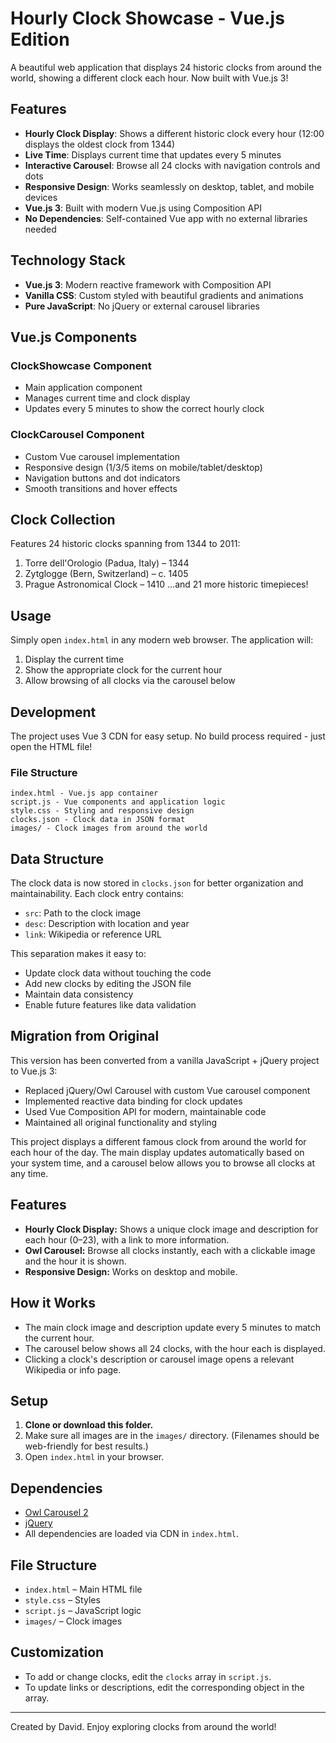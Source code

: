 # Hourly Clock Showcase - Vue.js Edition

A beautiful web application that displays 24 historic clocks from around the world, showing a different clock each hour. Now built with Vue.js 3!

## Features

- **Hourly Clock Display**: Shows a different historic clock every hour (12:00 displays the oldest clock from 1344)
- **Live Time**: Displays current time that updates every 5 minutes
- **Interactive Carousel**: Browse all 24 clocks with navigation controls and dots
- **Responsive Design**: Works seamlessly on desktop, tablet, and mobile devices
- **Vue.js 3**: Built with modern Vue.js using Composition API
- **No Dependencies**: Self-contained Vue app with no external libraries needed

## Technology Stack

- **Vue.js 3**: Modern reactive framework with Composition API
- **Vanilla CSS**: Custom styled with beautiful gradients and animations
- **Pure JavaScript**: No jQuery or external carousel libraries

## Vue.js Components

### ClockShowcase Component
- Main application component
- Manages current time and clock display
- Updates every 5 minutes to show the correct hourly clock

### ClockCarousel Component
- Custom Vue carousel implementation
- Responsive design (1/3/5 items on mobile/tablet/desktop)
- Navigation buttons and dot indicators
- Smooth transitions and hover effects

## Clock Collection

Features 24 historic clocks spanning from 1344 to 2011:
1. Torre dell'Orologio (Padua, Italy) – 1344
2. Zytglogge (Bern, Switzerland) – c. 1405
3. Prague Astronomical Clock – 1410
...and 21 more historic timepieces!

## Usage

Simply open `index.html` in any modern web browser. The application will:
1. Display the current time
2. Show the appropriate clock for the current hour
3. Allow browsing of all clocks via the carousel below

## Development

The project uses Vue 3 CDN for easy setup. No build process required - just open the HTML file!

### File Structure
```
index.html - Vue.js app container
script.js - Vue components and application logic
style.css - Styling and responsive design
clocks.json - Clock data in JSON format
images/ - Clock images from around the world
```

## Data Structure

The clock data is now stored in `clocks.json` for better organization and maintainability. Each clock entry contains:
- `src`: Path to the clock image
- `desc`: Description with location and year
- `link`: Wikipedia or reference URL

This separation makes it easy to:
- Update clock data without touching the code
- Add new clocks by editing the JSON file
- Maintain data consistency
- Enable future features like data validation

## Migration from Original

This version has been converted from a vanilla JavaScript + jQuery project to Vue.js 3:
- Replaced jQuery/Owl Carousel with custom Vue carousel component
- Implemented reactive data binding for clock updates
- Used Vue Composition API for modern, maintainable code
- Maintained all original functionality and styling

This project displays a different famous clock from around the world for each hour of the day. The main display updates automatically based on your system time, and a carousel below allows you to browse all clocks at any time.

## Features
- **Hourly Clock Display:** Shows a unique clock image and description for each hour (0–23), with a link to more information.
- **Owl Carousel:** Browse all clocks instantly, each with a clickable image and the hour it is shown.
- **Responsive Design:** Works on desktop and mobile.

## How it Works
- The main clock image and description update every 5 minutes to match the current hour.
- The carousel below shows all 24 clocks, with the hour each is displayed.
- Clicking a clock's description or carousel image opens a relevant Wikipedia or info page.

## Setup
1. **Clone or download this folder.**
2. Make sure all images are in the `images/` directory. (Filenames should be web-friendly for best results.)
3. Open `index.html` in your browser.

## Dependencies
- [Owl Carousel 2](https://owlcarousel2.github.io/OwlCarousel2/)
- [jQuery](https://jquery.com/)
- All dependencies are loaded via CDN in `index.html`.

## File Structure
- `index.html` – Main HTML file
- `style.css` – Styles
- `script.js` – JavaScript logic
- `images/` – Clock images

## Customization
- To add or change clocks, edit the `clocks` array in `script.js`.
- To update links or descriptions, edit the corresponding object in the array.

---

Created by David. Enjoy exploring clocks from around the world!
